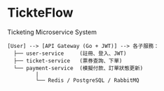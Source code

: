 # TickteFlow

Ticketing Microservice System

```
[User] --> [API Gateway (Go + JWT)] --> 各子服務：
  ├── user-service     (註冊、登入、JWT)
  ├── ticket-service   (票券查詢、下單)
  └── payment-service  (模擬付款、訂單狀態更新)
         |
         └── Redis / PostgreSQL / RabbitMQ
```

